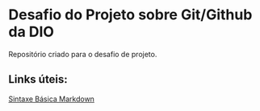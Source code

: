 # Desafio do Projeto sobre Git/Github da DIO
Repositório criado para o desafio de projeto.
## Links úteis:
[Sintaxe Básica Markdown](https://www.markdownguide.org/getting-started/) 
